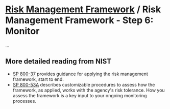 # [Risk Management Framework](README.md) / Risk Management Framework - Step 6: Monitor

...

## More detailed reading from NIST

- [SP 800-37](http://csrc.nist.gov/publications/nistpubs/800-37-rev1/sp800-37-rev1-final.pdf) provides guidance for applying the risk management framework, start to end.
- [SP 800-53A](http://nvlpubs.nist.gov/nistpubs/SpecialPublications/NIST.SP.800-53Ar4.pdf) describes customizable procedures to assess how the framework, as applied, works with the agency's risk tolerance. How you assess the framework is a key input to your ongoing monitoring processes.
